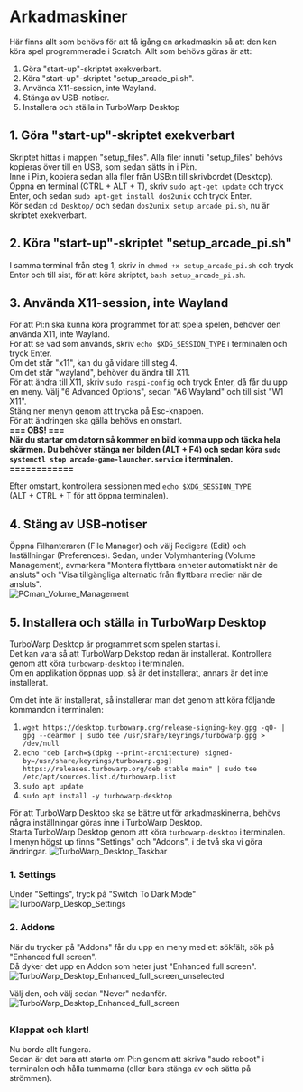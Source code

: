 # Arkadmaskiner
Här finns allt som behövs för att få igång en arkadmaskin så att den kan köra spel programmerade i Scratch.
Allt som behövs göras är att: 
1. Göra "start-up"-skriptet exekverbart.
2. Köra "start-up"-skriptet "setup_arcade_pi.sh".
3. Använda X11-session, inte Wayland.
4. Stänga av USB-notiser.
5. Installera och ställa in TurboWarp Desktop

## 1. Göra "start-up"-skriptet exekverbart
Skriptet hittas i mappen "setup_files". Alla filer innuti "setup_files" behövs kopieras över till en USB, som sedan sätts in i Pi:n. \
Inne i Pi:n, kopiera sedan alla filer från USB:n till skrivbordet (Desktop). \
Öppna en terminal (CTRL + ALT + T), skriv `sudo apt-get update` och tryck Enter, och sedan `sudo apt-get install dos2unix` och tryck Enter. \
Kör sedan `cd Desktop/` och sedan `dos2unix setup_arcade_pi.sh`, nu är skriptet exekverbart.

## 2. Köra "start-up"-skriptet "setup_arcade_pi.sh"
I samma terminal från steg 1, skriv in `chmod +x setup_arcade_pi.sh` och tryck Enter och till sist, för att köra skriptet, `bash setup_arcade_pi.sh`.

## 3. Använda X11-session, inte Wayland
För att Pi:n ska kunna köra programmet för att spela spelen, behöver den använda X11, inte Wayland. \
För att se vad som används, skriv `echo $XDG_SESSION_TYPE` i terminalen och tryck Enter. \
Om det står "x11", kan du gå vidare till steg 4. \
Om det står "wayland", behöver du ändra till X11. \
För att ändra till X11, skriv `sudo raspi-config` och tryck Enter, då får du upp en meny. Välj "6 Advanced Options", sedan "A6 Wayland" och till sist "W1 X11". \
Stäng ner menyn genom att trycka på Esc-knappen. \
För att ändringen ska gälla behövs en omstart. \
**=== OBS! ===** \
**När du startar om datorn så kommer en bild komma upp och täcka hela skärmen. Du behöver stänga ner bilden (ALT + F4) och sedan köra `sudo systemctl stop arcade-game-launcher.service` i terminalen.** \
**============** 

Efter omstart, kontrollera sessionen med `echo $XDG_SESSION_TYPE` \
(ALT + CTRL + T för att öppna terminalen).

## 4. Stäng av USB-notiser
Öppna Filhanteraren (File Manager) och välj Redigera (Edit) och Inställningar (Preferences). Sedan, under Volymhantering (Volume Management), avmarkera "Montera flyttbara enheter automatiskt när de ansluts" och "Visa tillgängliga alternatic från flyttbara medier när de ansluts". \
![PCman_Volume_Management](https://github.com/user-attachments/assets/44aeba16-577e-42f1-9958-ab16864d8bd9)

## 5. Installera och ställa in TurboWarp Desktop
TurboWarp Desktop är programmet som spelen startas i. \
Det kan vara så att TurboWarp Dekstop redan är installerat. Kontrollera genom att köra `turbowarp-desktop` i terminalen. \
Om en applikation öppnas upp, så är det installerat, annars är det inte installerat. 

Om det inte är installerat, så installerar man det genom att köra följande kommandon i terminalen:
1. `wget https://desktop.turbowarp.org/release-signing-key.gpg -qO- | gpg --dearmor | sudo tee /usr/share/keyrings/turbowarp.gpg > /dev/null`
2. `echo "deb [arch=$(dpkg --print-architecture) signed-by=/usr/share/keyrings/turbowarp.gpg] https://releases.turbowarp.org/deb stable main" | sudo tee /etc/apt/sources.list.d/turbowarp.list`
3. `sudo apt update`
4. `sudo apt install -y turbowarp-desktop`

För att TurboWarp Desktop ska se bättre ut för arkadmaskinerna, behövs några inställningar göras inne i TurboWarp Desktop. \
Starta TurboWarp Desktop genom att köra `turbowarp-desktop` i terminalen. \
I menyn högst up finns "Settings" och "Addons", i de två ska vi göra ändringar.
![TurboWarp_Desktop_Taskbar](https://github.com/user-attachments/assets/436be9ee-c2ed-48f7-b81c-80e5ba3e8d30)

### 1. Settings
Under "Settings", tryck på "Switch To Dark Mode"
![TurboWarp_Deskop_Settings](https://github.com/user-attachments/assets/b2635873-a68b-4efa-b9f1-2f843abf1c6d)

### 2. Addons
När du trycker på "Addons" får du upp en meny med ett sökfält, sök på "Enhanced full screen". \
Då dyker det upp en Addon som heter just "Enhanced full screen". \
![TurboWarp_Desktop_Enhanced_full_screen_unselected](https://github.com/user-attachments/assets/d923d1e1-1df2-4352-8c40-9dc226fa949d)


Välj den, och välj sedan "Never" nedanför. \
![TurboWarp_Desktop_Enhanced_full_screen](https://github.com/user-attachments/assets/eeda246e-af5b-48df-82ac-4d82b7f85f37)

## 

### Klappat och klart!
Nu borde allt fungera. \
Sedan är det bara att starta om Pi:n genom att skriva "sudo reboot" i terminalen och hålla tummarna (eller bara stänga av och sätta på strömmen).
